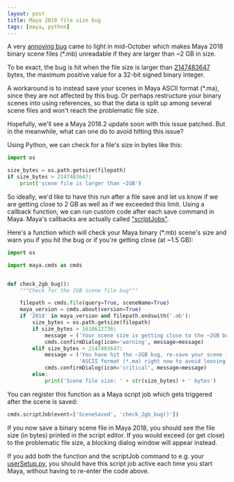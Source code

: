 ```yaml
---
layout: post
title: Maya 2018 file size bug
tags: [maya, python]
---
```


A very [annoying bug](https://forums.autodesk.com/t5/maya-forum/maya-2018-error-opening-large-mb-files-over-2gb/td-p/7466095) came to light in mid-October which makes Maya 2018 binary scene files (*.mb) unreadable if they are larger than ~2 GB in size.

To be exact, the bug is hit when the file size is larger than [2147483647](https://en.wikipedia.org/wiki/2,147,483,647) bytes, the maximum positive value for a 32-bit signed binary integer.

<!--more-->

A workaround is to instead save your scenes in Maya ASCII format (*.ma), since they are not affected by this bug. Or perhaps restructure your binary scenes into using references, so that the data is split up among several scene files and won't reach the problematic file size.

Hopefully, we'll see a Maya 2018.2 update soon with this issue patched. But in the meanwhile, what can one do to avoid hitting this issue?

Using Python, we can check for a file's size in bytes like this:

```python
import os

size_bytes = os.path.getsize(filepath)
if size_bytes > 2147483647:
    print('scene file is larger than ~2GB')
```

So ideally, we'd like to have this run after a file save and let us know if we are getting close to 2 GB as well as if we exceeded this limit. Using a callback function, we can run custom code after each save command in Maya. Maya's callbacks are actually called ["scriptJobs"](http://help.autodesk.com/view/MAYAUL/2018/ENU/?guid=GUID-A42F2A04-0216-408D-8073-F4D4D896CE8D).

Here's a function which will check your Maya binary (*.mb) scene's size and warn you if you hit the bug or if you're getting close (at ~1.5 GB):

```python
import os

import maya.cmds as cmds


def check_2gb_bug():
    """Check for the 2GB scene file bug"""

    filepath = cmds.file(query=True, sceneName=True)
    maya_version = cmds.about(version=True)
    if '2018' in maya_version and filepath.endswith('.mb'):
        size_bytes = os.path.getsize(filepath)
        if size_bytes > 1610612736:
            message = ('Your scene size is getting close to the ~2GB bug!')
            cmds.confirmDialog(icon='warning', message=message)
        elif size_bytes > 2147483647:
            message = ('You have hit the ~2GB bug, re-save your scene in '
                       'ASCII format (*.ma) right now to avoid loosing data!')
            cmds.confirmDialog(icon='critical', message=message)
        else:
            print('Scene file size: ' + str(size_bytes) + ' bytes')

```

You can register this function as a Maya script job which gets triggered after the scene is saved:

```python
cmds.scriptJob(event=['SceneSaved', 'check_2gb_bug()'])
```

If you now save a binary scene file in Maya 2018, you should see the file size (in bytes) printed in the script editor. If you would exceed (or get close) to the problematic file size, a blocking dialog window will appear instead.

If you add both the function and the scriptJob command to e.g. your [userSetup.py](http://help.autodesk.com/view/MAYAUL/2018/ENU/?guid=GUID-C0F27A50-3DD6-454C-A4D1-9E3C44B3C990), you should have this script job active each time you start Maya, without having to re-enter the code above.

